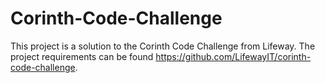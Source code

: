 # Corinth-Code-Challenge
This project is a solution to the Corinth Code Challenge from Lifeway. The project requirements can be found https://github.com/LifewayIT/corinth-code-challenge.
